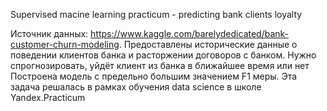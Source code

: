 Supervised macine learning practicum - predicting bank clients loyalty 
 
Источник данных: 
https://www.kaggle.com/barelydedicated/bank-customer-churn-modeling. 
Предоставлены исторические данные о поведении клиентов банка и расторжении договоров с банком. 
Нужно спрогнозировать, уйдёт клиент из банка в ближайшее время или нет
Построена модель с предельно большим значением F1 меры. 
Эта задача решалась в рамках обучения data science в школе Yandex.Practicum